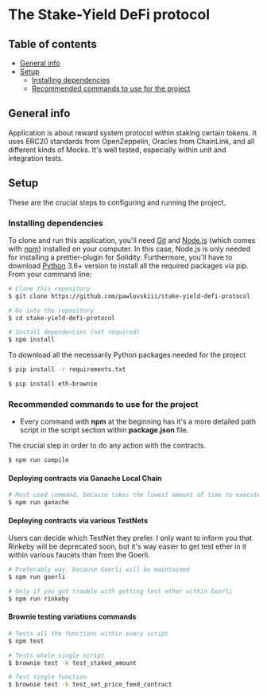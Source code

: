 # The Stake-Yield DeFi protocol

## Table of contents

- [General info](#general-info)
- [Setup](#setup)
  - [Installing dependencies](#installing-dependencies)
  - [Recommended commands to use for the project](#recommended-commands-to-use-for-the-project)

## General info

Application is about reward system protocol within staking certain tokens. It uses ERC20 standards from OpenZeppelin, Oracles from ChainLink, and all different kinds of Mocks. It's well tested, especially within unit and integration tests.

## Setup

These are the crucial steps to configuring and running the project.

### Installing dependencies

To clone and run this application, you'll need [Git](https://git-scm.com) and [Node.js](https://nodejs.org/en/download/) (which comes with [npm](http://npmjs.com)) installed on your computer. In this case, Node.js is only needed for installing a prettier-plugin for Solidity. Furthermore, you'll have to download [Python](https://www.python.org/downloads/) 3.6+ version to install all the required packages via pip. From your command line:

```bash
# Clone this repository
$ git clone https://github.com/pawlovskiii/stake-yield-defi-protocol

# Go into the repository
$ cd stake-yield-defi-protocol

# Install dependencies (not required)
$ npm install
```

To download all the necessarily Python packages needed for the project

```bash
$ pip install -r requirements.txt

$ pip install eth-brownie
```

### Recommended commands to use for the project

- Every command with **npm** at the beginning has it's a more detailed path script in the script section within **package.json** file.

The crucial step in order to do any action with the contracts.

```bash
$ npm run compile
```

#### Deploying contracts via Ganache Local Chain

```bash
# Most used command, because takes the lowest amount of time to execute all the transactions
$ npm run ganache
```

#### Deploying contracts via various TestNets

Users can decide which TestNet they prefer. I only want to inform you that Rinkeby will be deprecated soon, but it's way easier to get test ether in it within various faucets than from the Goerli.

```bash
# Preferably way, because Goerli will be maintained
$ npm run goerli

# Only if you got trouble with getting test ether within Goerli
$ npm run rinkeby
```

#### Brownie testing variations commands

```bash
# Tests all the functions within every script
$ npm test

# Tests whole single script
$ brownie test -k test_staked_amount

# Test single function
$ brownie test -k test_set_price_feed_contract
```
